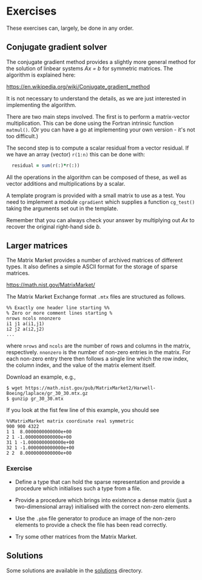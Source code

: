 # Exercises

These exercises can, largely, be done in any order.

## Conjugate gradient solver

The conjugate gradient method provides a slightly more general
method for the solution of linbear systems _Ax = b_ for symmetric
matrices. The algorithm is explained here:

https://en.wikipedia.org/wiki/Conjugate_gradient_method

It is not necessary to understand the details, as we are just
interested in implementing the algorithm.

There are two main steps involved. The first is to perform a
matrix-vector multiplication. This can be done using the Fortran
intrinsic function `matmul()`. (Or you can have a go at
implementing your own version - it's not too difficult.)

The second step is to compute a scalar residual from a vector
residual. If we have an array (vector) `r(1:n)` this can be
done with:
```fortran
  residual = sum(r(:)*r(:))
```

All the operations in the algorithm can be composed of these,
as well as vector additions and multiplications by a scalar.

A template program is provided with a small matrix to use as a
test. You need to implement a module `cgradient` which supplies
a function `cg_test()` taking the arguments set out in the template.

Remember that you can always check your answer by multiplying out
_Ax_ to recover the original right-hand side _b_.


## Larger matrices

The Matrix Market provides a number of archived matrices of different
types. It also defines a simple ASCII format for the storage of
sparse matrices.

https://math.nist.gov/MatrixMarket/

The Matrix Market Exchange format `.mtx` files are structured as
follows.
```
%% Exactly one header line starting %%
% Zero or more comment lines starting %
nrows ncols nnonzero
i1 j1 a(i1,j1)
i2 j2 a(i2,j2)
...
```
where `nrows` and `ncols` are the number of rows and columns in the
matrix, respectively. `nnonzero` is the number of non-zero entries
in the matrix. For each non-zero entry there then follows a single
line which the row index, the column index, and the value of the
matrix element itself.

Download an example, e.g.,
```
$ wget https://math.nist.gov/pub/MatrixMarket2/Harwell-Boeing/laplace/gr_30_30.mtx.gz
$ gunzip gr_30_30.mtx
```

If you look at the fist few line of this example, you should see
```
%%MatrixMarket matrix coordinate real symmetric
900 900 4322
1 1  8.0000000000000e+00
2 1 -1.0000000000000e+00
31 1 -1.0000000000000e+00
32 1 -1.0000000000000e+00
2 2  8.0000000000000e+00
```

### Exercise

* Define a type that can hold the sparse representation
and provide a procedure which initialises such a type from a
file.

* Provide a procedure which brings into existence a dense matrix
(just a two-dimensional array) initialised with the correct non-zero
elements.

* Use the `.pbm` file generator to produce an image of the non-zero
elements to provide a check the file has been read correctly.

* Try some other matrices from the Matrix Market.


## Solutions

Some solutions are available in the [solutions](./solutions) directory.
